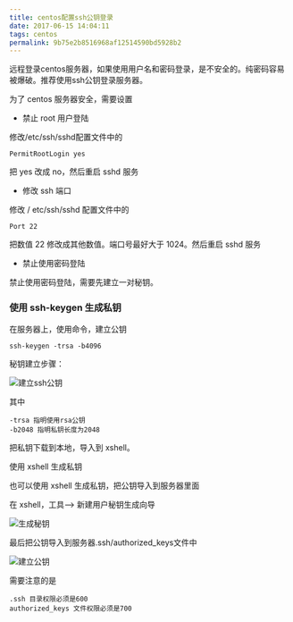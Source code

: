 ```yaml
---
title: centos配置ssh公钥登录
date: 2017-06-15 14:04:11
tags: centos
permalink: 9b75e2b8516968af12514590bd5928b2
---
```

远程登录centos服务器，如果使用用户名和密码登录，是不安全的。纯密码容易被爆破。推荐使用ssh公钥登录服务器。


为了 centos 服务器安全，需要设置

+ 禁止 root 用户登陆

修改/etc/ssh/sshd配置文件中的
```
PermitRootLogin yes
```
把 yes 改成 no，然后重启 sshd 服务

+ 修改 ssh 端口

修改 / etc/ssh/sshd 配置文件中的
```
Port 22
```
把数值 22 修改成其他数值。端口号最好大于 1024。然后重启 sshd 服务

+ 禁止使用密码登陆

禁止使用密码登陆，需要先建立一对秘钥。

### 使用 ssh-keygen 生成私钥

在服务器上，使用命令，建立公钥
```
ssh-keygen -trsa -b4096
```
秘钥建立步骤：

![建立ssh公钥](https://img.hysg.top/img/2018/09/29/b842dcc6.jpg)

其中
```
-trsa 指明使用rsa公钥
-b2048 指明私钥长度为2048
```
把私钥下载到本地，导入到 xshell。

使用 xshell 生成私钥

也可以使用 xshell 生成私钥，把公钥导入到服务器里面

在 xshell，工具–> 新建用户秘钥生成向导

![生成秘钥](https://img.hysg.top/img/2018/09/29/9702f5f1.jpg)

最后把公钥导入到服务器.ssh/authorized_keys文件中

![建立公钥](https://img.hysg.top/img/2018/09/29/b4b87ef2.jpg)

需要注意的是
```
.ssh 目录权限必须是600
authorized_keys 文件权限必须是700
```
